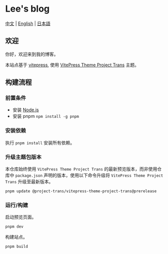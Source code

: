 # Lee's blog

[中文](README.md) | [English](README_en.md) | [日本語](README_ja.md)

## 欢迎

你好，欢迎来到我的博客。

本站点基于 [vitepress](https://vitepress.dev/zh/), 使用 [VitePress Theme Project Trans](https://github.com/project-trans/vitepress-theme-project-trans) 主题。

## 构建流程

### 前置条件

- 安装 [Node.js](https://nodejs.org/zh-cn)
- 安装 pnpm `npm install -g pnpm`

### 安装依赖

执行 `pnpm install` 安装所有依赖。

### 升级主题包版本

本仓库始终使用 `VitePress Theme Project Trans` 的最新预览版本，而非使用仓库中 `package.json` 声明的版本，使用以下命令升级将 `VitePress Theme Project Trans` 升级至最新版本。

```bash
pnpm update @project-trans/vitepress-theme-project-trans@prerelease
```

### 运行/构建

启动预览页面。

```bash
pnpm dev
```

构建站点。

```bash
pnpm build
```
